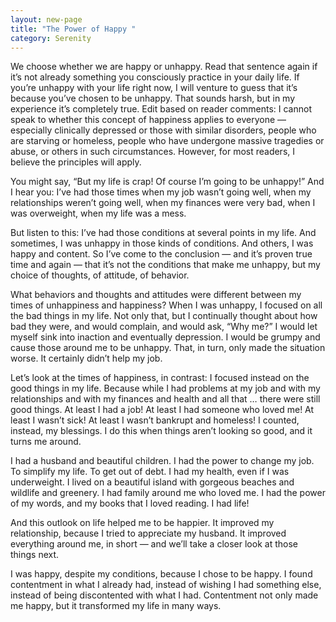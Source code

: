 ```yaml
---
layout: new-page
title: "The Power of Happy "
category: Serenity
---
```

We choose whether we are happy or unhappy. Read that sentence again if it’s not already something you consciously practice in your daily life. If you’re unhappy with your life right now, I will venture to guess that it’s because you’ve chosen to be unhappy. That sounds harsh, but in my experience it’s completely true. Edit based on reader comments: I cannot speak to whether this concept of happiness applies to everyone — especially clinically depressed or those with similar disorders, people who are starving or homeless, people who have undergone massive tragedies or abuse, or others in such circumstances. However, for most readers, I believe the principles will apply.

You might say, “But my life is crap! Of course I’m going to be unhappy!” And I hear you: I’ve had those times when my job wasn’t going well, when my relationships weren’t going well, when my finances were very bad, when I was overweight, when my life was a mess.

But listen to this: I’ve had those conditions at several points in my life. And sometimes, I was unhappy in those kinds of conditions. And others, I was happy and content. So I’ve come to the conclusion — and it’s proven true time and again — that it’s not the conditions that make me unhappy, but my choice of thoughts, of attitude, of behavior.

What behaviors and thoughts and attitudes were different between my times of unhappiness and happiness? When I was unhappy, I focused on all the bad things in my life. Not only that, but I continually thought about how bad they were, and would complain, and would ask, “Why me?” I would let myself sink into inaction and eventually depression. I would be grumpy and cause those around me to be unhappy. That, in turn, only made the situation worse. It certainly didn’t help my job.

Let’s look at the times of happiness, in contrast: I focused instead on the good things in my life. Because while I had problems at my job and with my relationships and with my finances and health and all that … there were still good things. At least I had a job! At least I had someone who loved me! At least I wasn’t sick! At least I wasn’t bankrupt and homeless! I counted, instead, my blessings. I do this when things aren’t looking so good, and it turns me around.

I had a husband and beautiful children. I had the power to change my job. To simplify my life. To get out of debt. I had my health, even if I was underweight. I lived on a beautiful island with gorgeous beaches and wildlife and greenery. I had family around me who loved me. I had the power of my words, and my books that I loved reading. I had life!

And this outlook on life helped me to be happier. It improved my relationship, because I tried to appreciate my husband. It improved everything around me, in short — and we’ll take a closer look at those things next.

I was happy, despite my conditions, because I chose to be happy. I found contentment in what I already had, instead of wishing I had something else, instead of being discontented with what I had. Contentment not only made me happy, but it transformed my life in many ways. 
